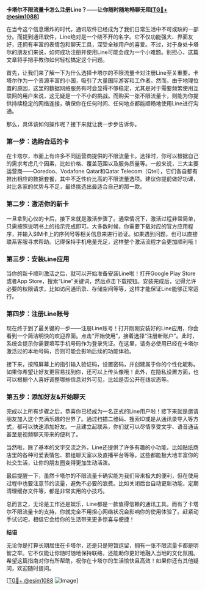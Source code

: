 **卡塔尔不限流量卡怎么注册Line？——让你随时随地畅聊无阻[[TG💪+ @esim1088](https://t.me/s/esim1088)]**

在当今这个信息爆炸的时代，通讯软件已经成为了我们日常生活中不可或缺的一部分。而提到通讯软件，Line绝对是一个绕不开的名字。它不仅功能强大、界面友好，还拥有丰富的表情包和聊天工具，深受全球用户的喜爱。不过，对于身处卡塔尔的朋友们来说，如何成功注册并使用Line可能会成为一个小难题。别担心，这篇文章将手把手教你如何轻松搞定这个问题。

首先，让我们来了解一下为什么选择卡塔尔的不限流量卡对注册Line至关重要。卡塔尔作为一个资源丰富的小国，吸引了大量国际游客和工作者。然而，由于地理位置的原因，这里的数据网络服务有时会显得不够稳定，尤其是对于需要频繁使用互联网的用户来说，这无疑是一个不小的挑战。而购买一张不限流量卡，则能为你提供持续稳定的网络连接，确保你在任何时间、任何地点都能顺畅地使用Line进行沟通。

那么，具体该如何操作呢？接下来就让我一步步告诉你。

### 第一步：选购合适的卡

在卡塔尔，市面上有许多不同运营商提供的不限流量卡。选择时，你可以根据自己的需求考虑几个因素，比如价格、覆盖范围以及服务质量等。一般来说，三大主要运营商——Ooredoo、Vodafone Qatar和Qatar Telecom（Qtel），它们各自都有推出相应的数据套餐，其中不乏性价比高的不限流量选项。建议你提前做好功课，对比各家的优势与不足，最终挑选出最适合自己的那一款。

### 第二步：激活你的新卡

一旦拿到心仪的卡后，接下来就是激活步骤了。通常情况下，激活过程非常简单，只需按照说明书上的指示完成即可。大多数时候，你需要下载对应的官方应用程序，并输入SIM卡上的序列号等相关信息来进行验证。如果遇到问题，也可以直接联系客服寻求帮助。记得保持手机电量充足，这样整个激活流程才会更加顺利哦！

### 第三步：安装Line应用

当你的新卡顺利激活之后，就可以开始准备安装Line啦！打开Google Play Store或者App Store，搜索“Line”关键词，然后点击下载按钮。安装完成后，记得允许必要的权限请求，比如访问通讯录、存储空间等等，这样才能保证Line能够正常运行。

### 第四步：注册Line账号

现在终于到了最关键的一步——注册Line账号！打开刚刚安装好的Line应用，你会看到一个简洁明快的欢迎界面。点击“开始使用”，接着选择“注册新账户”。此时，系统会提示你需要填写手机号码作为登录凭证。在这里，请务必使用已经在卡塔尔激活过的本地号码，否则可能会影响后续的功能体验。

接下来，按照屏幕上的指引输入验证码，设置密码，并创建属于你的个性化昵称。如果你希望让好友更容易找到你，还可以上传头像哦！此外，在隐私设置方面，也可以根据个人喜好调整哪些信息对外可见，比如是否公开在线状态等。

### 第五步：添加好友&开始聊天

完成以上所有步骤之后，恭喜你已经成为一名正式的Line用户啦！接下来就是邀请朋友加入这个充满乐趣的世界了。通过扫描二维码、搜索ID或是从通讯录导入等方式，都可以快速添加好友。一旦建立起联系，你们就可以尽情享受文字、语音通话甚至是视频聊天带来的便利了。

当然啦，除了基本的文字交流之外，Line还提供了许多有趣的小功能，比如贴纸商店里的各种可爱表情包、群组聊天室以及直播平台等等。这些都能极大地丰富你的社交生活，让你的朋友圈变得更加生动活泼。

最后提醒一下，虽然卡塔尔的不限流量卡确实能为我们带来极大的便利，但在使用过程中也要注意节约流量，避免不必要的浪费。比如关闭后台自动更新功能，定期清理缓存文件等，都是非常实用的小技巧。

总而言之，无论是工作还是娱乐，Line都是一款值得信赖的通讯工具。而有了卡塔尔不限流量卡的支持，你就完全不用担心网络状况会影响你的使用体验了。赶紧动手试试吧，相信它会给你的生活带来更多惊喜与便捷！

**结语**

无论你是打算长期居住在卡塔尔，还是只是短暂逗留，拥有一张不限流量卡都是明智之举。它不仅能让你随时随地保持联络，还能助你更好地融入当地的文化氛围。希望这篇指南对你有所帮助，祝你在卡塔尔的生活愉快且高效！如果你还有其他疑问，欢迎随时提问。

[[TG💪+ @esim1088](https://t.me/s/esim1088) ![Image](https://i.postimg.cc/4NQfJmqS/Snipaste-2025-05-13-00-14-12.png)]